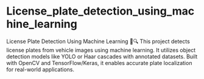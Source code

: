 # License_plate_detection_using_machine_learning
License Plate Detection Using Machine Learning 🚗🔍 This project detects license plates from vehicle images using machine learning. It utilizes object detection models like YOLO or Haar cascades with annotated datasets. Built with OpenCV and TensorFlow/Keras, it enables accurate plate localization for real-world applications.
